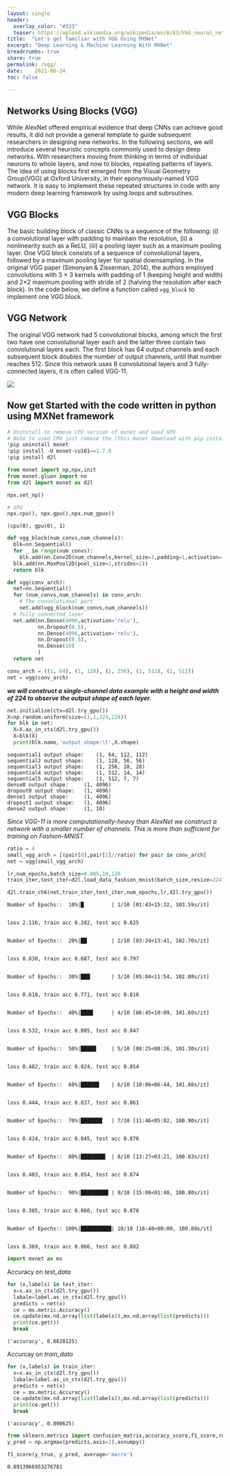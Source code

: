 ```yaml
---
layout: single
header:
  overlay_color: "#333"
  teaser: https://upload.wikimedia.org/wikipedia/en/8/83/VGG_neural_network.png
title:  "Let's get familiar with VGG Using MXNet"
excerpt: "Deep Learning & Machine Learning With MXNet"
breadcrumbs: true
share: true
permalink: /vgg/
date:    2021-06-24
toc: false

---
```

## Networks Using Blocks (VGG)

While AlexNet offered empirical evidence that deep CNNs can achieve good results, it did not
provide a general template to guide subsequent researchers in designing new networks. In the
following sections, we will introduce several heuristic concepts commonly used to design deep networks.
With researchers moving from thinking in terms of individual neurons to whole layers, and now to blocks, repeating patterns of layers.
The idea of using blocks first emerged from the Visual Geometry Group(VGG) at Oxford University, in their eponymously-named VGG network. 
It is easy to implement these repeated structures in code with any modern deep learning framework by using loops and subroutines.

##  VGG Blocks
The basic building block of classic CNNs is a sequence of the following: (i) a convolutional layer
with padding to maintain the resolution, (ii) a nonlinearity such as a ReLU, (iii) a pooling layer
such as a maximum pooling layer. One VGG block consists of a sequence of convolutional layers,
followed by a maximum pooling layer for spatial downsampling. In the original VGG paper (Simonyan & Zisserman, 2014), 
the authors employed convolutions with 3 × 3 kernels with padding
of 1 (keeping height and width) and 2×2 maximum pooling with stride of 2 (halving the resolution
after each block). In the code below, we define a function called `vgg_block` to implement one VGG
block.
## VGG Network

The original VGG network had 5 convolutional blocks, among which the first two have one convolutional layer each and the latter three contain two convolutional layers each. The first block has
64 output channels and each subsequent block doubles the number of output channels, until that
number reaches 512. Since this network uses 8 convolutional layers and 3 fully-connected layers,
it is often called VGG-11.

![](https://qph.fs.quoracdn.net/main-qimg-e657c195fc2696c7d5fc0b1e3682fde6)

## Now get Started with the code written in python using MXNet framework

```python
# Uninstall to remove CPU version of mxnet and used GPU
# Note to used CPU just remove the (this mxnet download with pip install mxnet)
!pip uninstall mxnet
!pip install -U mxnet-cu101==1.7.0
!pip install d2l
```


```python
from mxnet import np,npx,init
from mxnet.gluon import nn
from d2l import mxnet as d2l
```


```python
npx.set_np()
```


```python
# GPU
npx.cpu(), npx.gpu(),npx.num_gpus()
```




    (cpu(0), gpu(0), 1)



```python
def vgg_block(num_convs,num_channels):
  blk=nn.Sequential()
  for _ in range(num_convs):
    blk.add(nn.Conv2D(num_channels,kernel_size=3,padding=1,activation='relu'))
  blk.add(nn.MaxPool2D(pool_size=2,strides=2))
  return blk
```


```python
def vgg(conv_arch):
  net=nn.Sequential()
  for (num_convs,num_channels) in conv_arch:
    # The convolutional part
    net.add(vgg_block(num_convs,num_channels))
  # fully connected_layer
  net.add(nn.Dense(4096,activation='relu'),
          nn.Dropout(0.5),
          nn.Dense(4096,activation='relu'),
          nn.Dropout(0.5),
          nn.Dense(10)
          )
  return net
```


```python
conv_arch = ((1, 64), (1, 128), (2, 256), (2, 512), (2, 512))
net = vgg(conv_arch)
```

***we will construct a single-channel data example with a height and width of 224 to observe the output shape of each layer.***


```python
net.initialize(ctx=d2l.try_gpu())
X=np.random.uniform(size=(1,1,224,224))
for blk in net:
  X=X.as_in_ctx(d2l.try_gpu())
  X=blk(X)
  print(blk.name,'output shape:\t',X.shape)
```

    sequential1 output shape:	 (1, 64, 112, 112)
    sequential2 output shape:	 (1, 128, 56, 56)
    sequential3 output shape:	 (1, 256, 28, 28)
    sequential4 output shape:	 (1, 512, 14, 14)
    sequential5 output shape:	 (1, 512, 7, 7)
    dense0 output shape:	 (1, 4096)
    dropout0 output shape:	 (1, 4096)
    dense1 output shape:	 (1, 4096)
    dropout1 output shape:	 (1, 4096)
    dense2 output shape:	 (1, 10)



*Since VGG-11 is more computationally-heavy than AlexNet we construct a network with a smaller
number of channels. This is more than sufficient for training on Fashion-MNIST.* 


```python
ratio = 4
small_vgg_arch = [(pair[0],pair[1]//ratio) for pair in conv_arch]
net = vgg(small_vgg_arch)
```


```python
lr,num_epochs,batch_size=0.005,10,128
train_iter,test_iter=d2l.load_data_fashion_mnist(batch_size,resize=224)
```


```python
d2l.train_ch6(net,train_iter,test_iter,num_epochs,lr,d2l.try_gpu())
```

    Number of Epochs::  10%|█         | 1/10 [01:43<15:32, 103.59s/it]

    
    loss 2.116, train acc 0.282, test acc 0.625


    Number of Epochs::  20%|██        | 2/10 [03:24<13:41, 102.70s/it]

    
    loss 0.830, train acc 0.687, test acc 0.797


    Number of Epochs::  30%|███       | 3/10 [05:04<11:54, 102.08s/it]

    
    loss 0.618, train acc 0.771, test acc 0.810


    Number of Epochs::  40%|████      | 4/10 [06:45<10:09, 101.60s/it]

    
    loss 0.532, train acc 0.805, test acc 0.847


    Number of Epochs::  50%|█████     | 5/10 [08:25<08:26, 101.30s/it]

    
    loss 0.482, train acc 0.824, test acc 0.854


    Number of Epochs::  60%|██████    | 6/10 [10:06<06:44, 101.08s/it]

    
    loss 0.444, train acc 0.837, test acc 0.861


    Number of Epochs::  70%|███████   | 7/10 [11:46<05:02, 100.90s/it]

    
    loss 0.424, train acc 0.845, test acc 0.870


    Number of Epochs::  80%|████████  | 8/10 [13:27<03:21, 100.83s/it]

    
    loss 0.403, train acc 0.854, test acc 0.874


    Number of Epochs::  90%|█████████ | 9/10 [15:08<01:40, 100.80s/it]

    
    loss 0.385, train acc 0.860, test acc 0.878


    Number of Epochs:: 100%|██████████| 10/10 [16:48<00:00, 100.89s/it]

    
    loss 0.369, train acc 0.866, test acc 0.882


    




```python
import mxnet as mx
```

Accuracy on *test_data*



```python
for (x,labels) in test_iter:
  x=x.as_in_ctx(d2l.try_gpu())
  labale=label.as_in_ctx(d2l.try_gpu())
  predicts = net(x)
  ce = mx.metric.Accuracy()
  ce.update(mx.nd.array(list(labels)),mx.nd.array(list(predicts)))
  print(ce.get())
  break
```

    ('accuracy', 0.8828125)


Accurcay on *train_data*


```python
for (x,labels) in train_iter:
  x=x.as_in_ctx(d2l.try_gpu())
  labale=label.as_in_ctx(d2l.try_gpu())
  predicts = net(x)
  ce = mx.metric.Accuracy()
  ce.update(mx.nd.array(list(labels)),mx.nd.array(list(predicts)))
  print(ce.get())
  break
```

    ('accuracy', 0.890625)



```python
from sklearn.metrics import confusion_matrix,accuracy_score,f1_score,roc_auc_score
y_pred = np.argmax(predicts,axis=1).asnumpy()
```


```python
f1_score(y_true, y_pred, average='macro')
```




    0.8913966953276781

